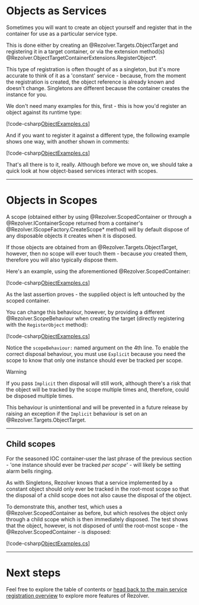﻿# Objects as Services

Sometimes you will want to create an object yourself and register that in the container for use as
a particular service type.

This is done either by creating an @Rezolver.Targets.ObjectTarget and registering it in a target 
container, or via the extension method(s) @Rezolver.ObjectTargetContainerExtensions.RegisterObject*.

This type of registration is often thought of as a singleton, but it's more accurate to think of
it as a 'constant' service - because, from the moment the registration is created, the object reference
is already known and doesn't change.  Singletons are different because the container
creates the instance for you.

We don't need many examples for this, first - this is how you'd register an object against its 
runtime type:

[!code-csharp[ObjectExamples.cs](../../../../test/Rezolver.Tests.Examples/ObjectExamples.cs#example1)]

And if you want to register it against a different type, the following example shows one way, with 
another shown in comments:

[!code-csharp[ObjectExamples.cs](../../../../test/Rezolver.Tests.Examples/ObjectExamples.cs#example2)]

That's all there is to it, really.  Although before we move on, we should take a quick look at how 
object-based services interact with scopes.

* * *

# Objects in Scopes

A scope (obtained either by using @Rezolver.ScopedContainer or through a @Rezolver.IContainerScope returned from a container's 
@Rezolver.IScopeFactory.CreateScope* method) will by default dispose of any disposable objects it creates when it is disposed.

If those objects are obtained from an @Rezolver.Targets.ObjectTarget, however, then no scope will ever touch them - because *you* created them,
therefore you will also typically dispose them.

Here's an example, using the aforementioned @Rezolver.ScopedContainer:

[!code-csharp[ObjectExamples.cs](../../../../test/Rezolver.Tests.Examples/ObjectExamples.cs#example10)]

As the last assertion proves - the supplied object is left untouched by the scoped container.

You can change this behaviour, however, by providing a different @Rezolver.ScopeBehaviour when creating the target (directly registering with 
the `RegisterObject` method):

[!code-csharp[ObjectExamples.cs](../../../../test/Rezolver.Tests.Examples/ObjectExamples.cs#example11)]

Notice the `scopeBehaviour:` named argument on the 4th line.  To enable the correct disposal behaviour, you must use `Explicit`
because you need the scope to know that only one instance should ever be tracked per scope.

> [!WARNING]
> If you pass `Implicit` then disposal will still work, although there's a risk that the object will be tracked by the scope multiple times
> and, therefore, could be disposed multiple times.
> 
> This behaviour is unintentional and will be prevented in a future release by raising an exception if the `Implicit` 
> behaviour is set on an @Rezolver.Targets.ObjectTarget.

* * *

## Child scopes

For the seasoned IOC container-user the last phrase of the previous section - 'one instance should ever be tracked *per scope*' - will likely be 
setting alarm bells ringing.

As with Singletons, Rezolver knows that a service implemented by a constant object should only ever be tracked in the root-most scope so that the 
disposal of a child scope does not also cause the disposal of the object.

To demonstrate this, another test, which uses a @Rezolver.ScopedContainer as before, but which resolves the object only through a child scope which
is then immediately disposed.  The test shows that the object, however, is not disposed of until the root-most scope - the @Rezolver.ScopedContainer -
is disposed:

[!code-csharp[ObjectExamples.cs](../../../../test/Rezolver.Tests.Examples/ObjectExamples.cs#example11)]

* * *

# Next steps

Feel free to explore the table of contents or [head back to the main service registration overview](service-registration.md) to explore 
more features of Rezolver.